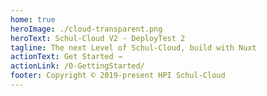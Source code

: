 ```yaml
---
home: true
heroImage: ./cloud-transparent.png
heroText: Schul-Cloud V2 - DeployTest 2
tagline: The next Level of Schul-Cloud, build with Nuxt
actionText: Get Started →
actionLink: /0-GettingStarted/
footer: Copyright © 2019-present HPI Schul-Cloud
---
```

